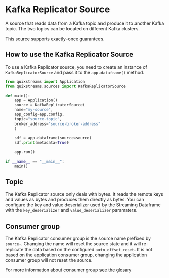 # Kafka Replicator Source

A source that reads data from a Kafka topic and produce it to another Kafka topic. The two topics can be located on different Kafka clusters.

This source supports exactly-once guarantees.

## How to use the Kafka Replicator Source

To use a Kafka Replicator source, you need to create an instance of `KafkaReplicatorSource` and pass it to the `app.dataframe()` method.

```python
from quixstreams import Application
from quixstreams.sources import KafkaReplicatorSource

def main():
    app = Application()
    source = KafkaReplicatorSource(
    name="my-source",
    app_config=app.config,
    topic="source-topic",
    broker_address="source-broker-address"
    )
    
    sdf = app.dataframe(source=source)
    sdf.print(metadata=True)
    
    app.run()

if __name__ == "__main__":
    main()
```

## Topic

The Kafka Replicator source only deals with bytes. It reads the remote keys and values as bytes and produces them directly as bytes.
You can configure the key and value deserializer used by the Streaming Dataframe with the `key_deserializer` and `value_deserializer` paramaters.

## Consumer group

The Kafka Replicator consumer group is the source name prefixed by `source-`. Changing the name will reset the source state and it will re-replicate the data based on the configured `auto_offset_reset`. It is not based on the application consumer group, changing the application consumer group will not reset the source.

For more information about consumer group [see the glosary](https://quix.io/docs/kb/glossary.html?h=consumer+group#consumer-group)
